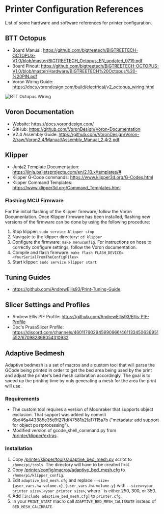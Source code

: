 # Printer Configuration References
List of some hardware and software references for printer configuration.

## BTT Octopus

- Board Manual: https://github.com/bigtreetech/BIGTREETECH-OCTOPUS-V1.0/blob/master/BIGTREETECH_Octopus_EN_updated_0719.pdf
- Board Pinout: https://github.com/bigtreetech/BIGTREETECH-OCTOPUS-V1.0/blob/master/Hardware/BIGTREETECH%20Octopus%20-%20PIN.pdf
- Voron Wiring Guide: https://docs.vorondesign.com/build/electrical/v2_octopus_wiring.html

![BTT Octopus Wiring](https://docs.vorondesign.com/build/electrical/images/v2_octopus_wiring.png)

## Voron Documentation
- Website: https://docs.vorondesign.com/
- GitHub: https://github.com/VoronDesign/Voron-Documentation
- V2.4 Assembly Guide: https://github.com/VoronDesign/Voron-2/raw/Voron2.4/Manual/Assembly_Manual_2.4r2.pdf

## Klipper
- Junja2 Template Documentation: https://jinja.palletsprojects.com/en/2.10.x/templates/#
- Klipper G-Code commands: https://www.klipper3d.org/G-Codes.html
- Klipper Command Templates: https://www.klipper3d.org/Command_Templates.html

### Flashing MCU Firmware
For the initial flashing of the Klipper firmware, follow the Voron Documentation. Once Klipper firmware has been
installed, flashing new versions of the firmware can be done by using the following procedure:

1. Stop klipper: `sudo service klipper stop`
2. Navigate to the klipper directory: `cd klipper`
3. Configure the firmware: `make menuconfig`. For instructions on hose to correctly configure settings, follow the
Voron documentation.
4. Compile and flash firmware: `make flash FLASH_DEVICE=<YourSerialFromTheConfigFiles>`
5. Start klipper: `sudo service klipper start`

## Tuning Guides
- https://github.com/AndrewEllis93/Print-Tuning-Guide

## Slicer Settings and Profiles
- Andrew Ellis PIF Profile: https://github.com/AndrewEllis93/Ellis-PIF-Profile
- Doc's PrusaSlicer Profile: https://discord.com/channels/460117602945990666/461133450636951552/670982868054310932

## Adaptive Bedmesh
Adaptive bedmesh is a set of macros and a custom tool that will parse the GCode being printed in order to get
the bed area being used by the print and adjust the printer's bed mesh calibration accordingly. The goal is to
speed up the printing time by only generating a mesh for the area the print will use.

### Requirements
- The custom tool requires a version of Moonraker that supports object exclusion. That support was added by commit
6bd46a443385e35d9f27fdf47581b2fa17f15a7b ("metadata: add support for object postprocessing").
- Modified version of gcode_shell_command.py from [/printer/klipper/extras](/printer/klipper/extras/).

### Installation
1. Copy [/printer/klipper/tools/adaptive_bed_mesh.py](/printer/klipper/tools/adaptive_bed_mesh.py) script to `/home/pi/tools`. The directory will have to be created first.
2. Copy [/printer/config/macros/adaptive_bed_mesh.cfg](/printer/config/macros/adaptive_bed_mesh.cfg) to `/home/pi/klipper_config`.
3. Edit `adaptive_bed_mesh.cfg` and replace `--size={user_vars.hw.volume.x},{user_vars.hw.volume.y}` with `--size=<your printer size>,<your printer size>`, where `<your printer size> is either 250, 300, or 350.
4. Add `[include adaptive_bed_mesh.cfg]` to `printer.cfg`.
5. In your `PRINT_START` macro call `ADAPTIVE_BED_MESH_CALIBRATE` instead of `BED_MESH_CALIBRATE`.
